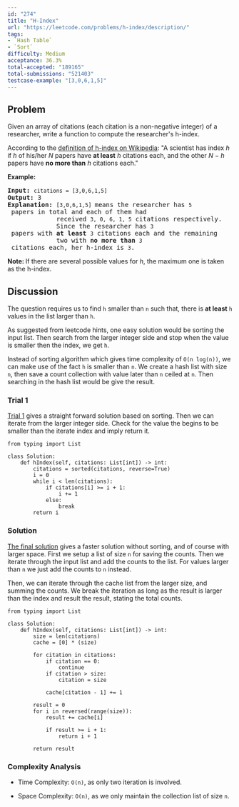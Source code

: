 ```yaml
---
id: "274"
title: "H-Index"
url: "https://leetcode.com/problems/h-index/description/"
tags:
- `Hash Table`
- `Sort`
difficulty: Medium
acceptance: 36.3%
total-accepted: "189165"
total-submissions: "521403"
testcase-example: "[3,0,6,1,5]"
---
```


## Problem

<p>Given an array of citations (each citation is a non-negative integer) of a researcher, write a function to compute the researcher&#39;s h-index.</p>

<p>According to the <a href="https://en.wikipedia.org/wiki/H-index" target="_blank">definition of h-index on Wikipedia</a>: &quot;A scientist has index <i>h</i> if <i>h</i> of his/her <i>N</i> papers have <b>at least</b> <i>h</i> citations each, and the other <i>N &minus; h</i> papers have <b>no more than</b> <i>h</i> citations each.&quot;</p>

<p><b>Example:</b></p>

<pre>
<b>Input:</b> <code>citations = [3,0,6,1,5]</code>
<b>Output:</b> 3 
<strong>Explanation: </strong><code>[3,0,6,1,5] </code>means the researcher has <code>5</code> papers in total and each of them had 
             received <code>3, 0, 6, 1, 5</code> citations respectively. 
&nbsp;            Since the researcher has <code>3</code> papers with <b>at least</b> <code>3</code> citations each and the remaining 
&nbsp;            two with <b>no more than</b> <code>3</code> citations each, her h-index is <code>3</code>.</pre>

<p><strong>Note:&nbsp;</strong>If there are several possible values for <em>h</em>, the maximum one is taken as the h-index.</p>

## Discussion

The question requires us to find `h` smaller than `n` such that, there is
**at least** `h` values in the list larger than `h`.

As suggested from leetcode hints, one easy solution would be sorting the input
list. Then search from the larger integer side and stop when the value is
smaller then the index, we get `h`.

Instead of sorting algorithm which gives time complexity of `O(n log(n))`, we
can make use of the fact `h` is smaller than `n`. We create a hash list with size
`n`, then save a count collection with value later than `n` ceiled at `n`.
Then searching in the hash list would be give the result.

### Trial 1

[Trial 1](./submission_v0.py3) gives a straight forward solution based on
sorting. Then we can iterate from the larger integer side. Check for the
value the begins to be smaller than the iterate index and imply return it.

```py3
from typing import List

class Solution:
    def hIndex(self, citations: List[int]) -> int:
        citations = sorted(citations, reverse=True)
        i = 0
        while i < len(citations):
            if citations[i] >= i + 1:
                i += 1
            else:
                break
        return i
```

### Solution

[The final solution](./submission.py3) gives a faster solution without sorting,
and of course with larger space. First we setup a list of size `n` for saving
the counts. Then we iterate through the input list and add the counts to the
list. For values larger than `n` we just add the counts to `n` instead.

Then, we can iterate through the cache list from the larger size, and summing
the counts. We break the iteration as long as the result is larger than the
index and result the result, stating the total counts.

```py3
from typing import List

class Solution:
    def hIndex(self, citations: List[int]) -> int:
        size = len(citations)
        cache = [0] * (size)

        for citation in citations:
            if citation == 0:
                continue
            if citation > size:
                citation = size

            cache[citation - 1] += 1

        result = 0
        for i in reversed(range(size)):
            result += cache[i]

            if result >= i + 1:
                return i + 1

        return result
```

### Complexity Analysis

- Time Complexity: `O(n)`, as only two iteration is involved.

- Space Complexity: `O(n)`, as we only maintain the collection list of size `n`.
